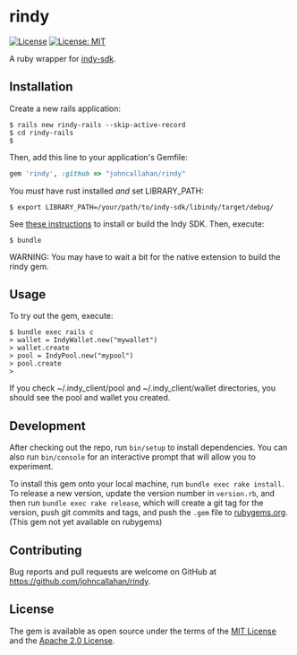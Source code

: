 # rindy

[![License](https://img.shields.io/badge/License-Apache%202.0-blue.svg)](https://opensource.org/licenses/Apache-2.0) [![License: MIT](https://img.shields.io/badge/License-MIT-yellow.svg)](https://opensource.org/licenses/MIT)

A ruby wrapper for [indy-sdk](https://github.com/hyperledger/indy-sdk).

## Installation

Create a new rails application:

    $ rails new rindy-rails --skip-active-record
    $ cd rindy-rails
    $ 

Then, add this line to your application's Gemfile:

```ruby
gem 'rindy', :github => "johncallahan/rindy"
```

You *must* have rust installed *and* set LIBRARY_PATH:

    $ export LIBRARY_PATH=/your/path/to/indy-sdk/libindy/target/debug/

See [these instructions](https://github.com/hyperledger/indy-sdk#installing-the-sdk) to install or build the Indy SDK.  Then, execute:

    $ bundle

WARNING: You may have to wait a bit for the native extension to build the rindy gem.

## Usage

To try out the gem, execute:

    $ bundle exec rails c
    > wallet = IndyWallet.new("mywallet")
    > wallet.create
    > pool = IndyPool.new("mypool")
    > pool.create
    > 

If you check ~/.indy_client/pool and ~/.indy_client/wallet directories, you should see the pool and wallet you created.

## Development

After checking out the repo, run `bin/setup` to install dependencies. You can also run `bin/console` for an interactive prompt that will allow you to experiment.

To install this gem onto your local machine, run `bundle exec rake install`. To release a new version, update the version number in `version.rb`, and then run `bundle exec rake release`, which will create a git tag for the version, push git commits and tags, and push the `.gem` file to [rubygems.org](https://rubygems.org).  (This gem not yet available on rubygems)

## Contributing

Bug reports and pull requests are welcome on GitHub at https://github.com/johncallahan/rindy.


## License

The gem is available as open source under the terms of the [MIT License](http://opensource.org/licenses/MIT) and the [Apache 2.0 License](https://opensource.org/licenses/Apache-2.0).
